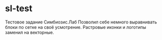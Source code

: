 # sl-test
Тестовое задание Симбиозис.Лаб
Позволил себе немного выравнивать блоки по сетке на своё усмотрение. Растровые иконки и логотипы заменил на векторные.
